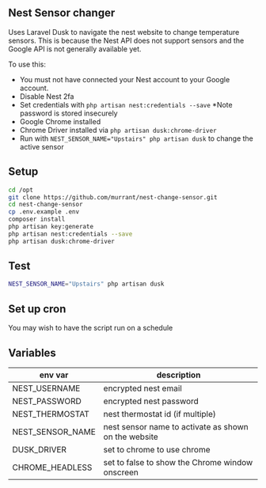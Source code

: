 ## Nest Sensor changer

Uses Laravel Dusk to navigate the nest website to change temperature sensors.
This is because the Nest API does not support sensors and the Google API is not generally available yet.

To use this:
 * You must not have connected your Nest account to your Google account.
 * Disable Nest 2fa
 * Set credentials with `php artisan nest:credentials --save` *Note password is stored insecurely
 * Google Chrome installed
 * Chrome Driver installed via `php artisan dusk:chrome-driver`
 * Run with `NEST_SENSOR_NAME="Upstairs" php artisan dusk` to change the active sensor

## Setup

```bash
cd /opt
git clone https://github.com/murrant/nest-change-sensor.git
cd nest-change-sensor
cp .env.example .env
composer install
php artisan key:generate
php artisan nest:credentials --save
php artisan dusk:chrome-driver
```

## Test

```bash
NEST_SENSOR_NAME="Upstairs" php artisan dusk
```

## Set up cron

You may wish to have the script run on a schedule

## Variables
| env var | description |
|---------|-------------|
| NEST_USERNAME | encrypted nest email |
| NEST_PASSWORD | encrypted nest password |
| NEST_THERMOSTAT | nest thermostat id (if multiple) |
| NEST_SENSOR_NAME | nest sensor name to activate as shown on the website |
| DUSK_DRIVER | set to chrome to use chrome |
| CHROME_HEADLESS | set to false to show the Chrome window onscreen |
